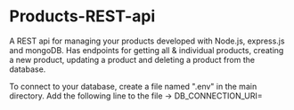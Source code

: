 # Products-REST-api
A REST api for managing your products developed with Node.js, express.js and mongoDB. Has endpoints for getting all & individual products, creating a new product, updating a product and deleting a product from the database.

To connect to your database, create a file named ".env" in the main directory. Add the following line to the file ->
DB_CONNECTION_URI=<paste in your connection url here>
